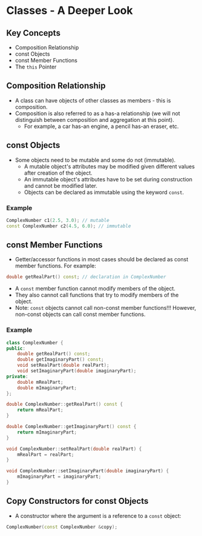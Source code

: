 # Classes - A Deeper Look

## Key Concepts
- Composition Relationship
- const Objects
- const Member Functions
- The `this` Pointer


## Composition Relationship
- A class can have objects of other classes as members - this is composition.
- Composition is also referred to as a has-a relationship (we will not distinguish between composition and aggregation at this point).
  - For example, a car has-an engine, a pencil has-an eraser, etc.

## const Objects
- Some objects need to be mutable and some do not (immutable).
  - A mutable object's attributes may be modified given different values after creation of the object.
  - An immutable object's attributes have to be set during construction and cannot be modified later.
  - Objects can be declared as immutable using the keyword `const`.

### Example
```c++
ComplexNumber c1(2.5, 3.0); // mutable
const ComplexNumber c2(4.5, 6.0); // immutable
```

## const Member Functions
- Getter/accessor functions in most cases should be declared as const member functions.
For example:
```c++
double getRealPart() const; // declaration in ComplexNumber
``` 
- A `const` member function cannot modify members of the object.
- They also cannot call functions that try to modify members of the object.
- Note: `const` objects cannot call non-const member functions!!! However, non-const objects can call const member functions.

### Example
```c++
class ComplexNumber {
public:
    double getRealPart() const;
    double getImaginaryPart() const;
    void setRealPart(double realPart);
    void setImaginaryPart(double imaginaryPart);
private:
    double mRealPart;
    double mImaginaryPart;
};

double ComplexNumber::getRealPart() const {
    return mRealPart;
}

double ComplexNumber::getImaginaryPart() const {
    return mImaginaryPart;
}

void ComplexNumber::setRealPart(double realPart) {
    mRealPart = realPart;
}

void ComplexNumber::setImaginaryPart(double imaginaryPart) {
    mImaginaryPart = imaginaryPart;
}
```

## Copy Constructors for const Objects

- A constructor where the argument is a reference to a `const` object:
```c++
ComplexNumber(const ComplexNumber &copy);
```




















